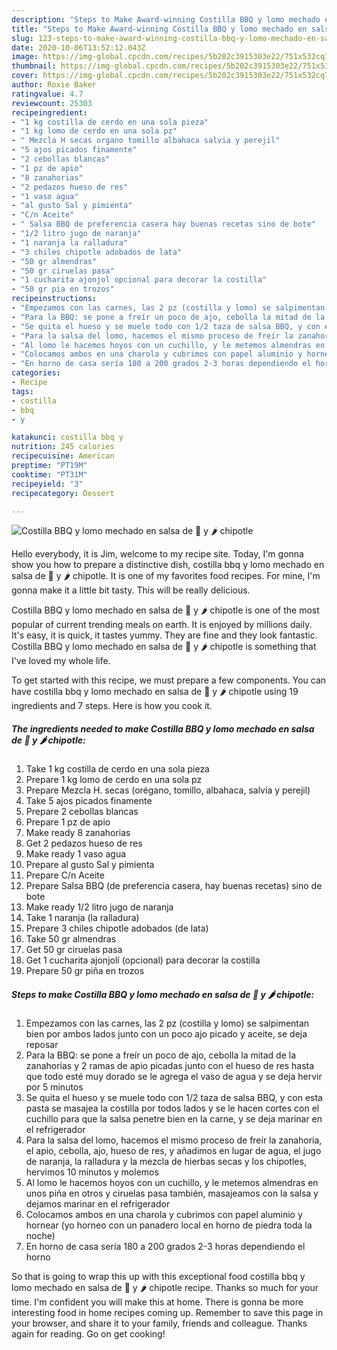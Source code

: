```yaml
---
description: "Steps to Make Award-winning Costilla BBQ y lomo mechado en salsa de 🍊 y 🌶️ chipotle"
title: "Steps to Make Award-winning Costilla BBQ y lomo mechado en salsa de 🍊 y 🌶️ chipotle"
slug: 123-steps-to-make-award-winning-costilla-bbq-y-lomo-mechado-en-salsa-de-y-chipotle
date: 2020-10-06T13:52:12.043Z
image: https://img-global.cpcdn.com/recipes/5b202c3915303e22/751x532cq70/costilla-bbq-y-lomo-mechado-en-salsa-de-🍊-y-🌶️-chipotle-foto-principal.jpg
thumbnail: https://img-global.cpcdn.com/recipes/5b202c3915303e22/751x532cq70/costilla-bbq-y-lomo-mechado-en-salsa-de-🍊-y-🌶️-chipotle-foto-principal.jpg
cover: https://img-global.cpcdn.com/recipes/5b202c3915303e22/751x532cq70/costilla-bbq-y-lomo-mechado-en-salsa-de-🍊-y-🌶️-chipotle-foto-principal.jpg
author: Roxie Baker
ratingvalue: 4.7
reviewcount: 25303
recipeingredient:
- "1 kg costilla de cerdo en una sola pieza"
- "1 kg lomo de cerdo en una sola pz"
- " Mezcla H secas organo tomillo albahaca salvia y perejil"
- "5 ajos picados finamente"
- "2 cebollas blancas"
- "1 pz de apio"
- "8 zanahorias"
- "2 pedazos hueso de res"
- "1 vaso agua"
- "al gusto Sal y pimienta"
- "C/n Aceite"
- " Salsa BBQ de preferencia casera hay buenas recetas sino de bote"
- "1/2 litro jugo de naranja"
- "1 naranja la ralladura"
- "3 chiles chipotle adobados de lata"
- "50 gr almendras"
- "50 gr ciruelas pasa"
- "1 cucharita ajonjol opcional para decorar la costilla"
- "50 gr pia en trozos"
recipeinstructions:
- "Empezamos con las carnes, las 2 pz (costilla y lomo) se salpimentan bien por ambos lados junto con un poco ajo picado y aceite, se deja reposar"
- "Para la BBQ: se pone a freír un poco de ajo, cebolla la mitad de la zanahorias y 2 ramas de apio picadas junto con el hueso de res hasta que todo esté muy dorado se le agrega el vaso de agua y se deja hervir por 5 minutos"
- "Se quita el hueso y se muele todo con 1/2 taza de salsa BBQ, y con esta pasta se masajea la costilla por todos lados y se le hacen cortes con el cuchillo para que la salsa penetre bien en la carne, y se deja marinar en el refrigerador"
- "Para la salsa del lomo, hacemos el mismo proceso de freír la zanahoria, el apio, cebolla, ajo, hueso de res, y añadimos en lugar de agua, el jugo de naranja, la ralladura y la mezcla de hierbas secas y los chipotles, hervimos 10 minutos y molemos"
- "Al lomo le hacemos hoyos con un cuchillo, y le metemos almendras en unos piña en otros y ciruelas pasa también, masajeamos con la salsa y dejamos marinar en el refrigerador"
- "Colocamos ambos en una charola y cubrimos con papel aluminio y hornear (yo horneo con un panadero local en horno de piedra toda la noche)"
- "En horno de casa sería 180 a 200 grados 2-3 horas dependiendo el horno"
categories:
- Recipe
tags:
- costilla
- bbq
- y

katakunci: costilla bbq y 
nutrition: 245 calories
recipecuisine: American
preptime: "PT19M"
cooktime: "PT31M"
recipeyield: "3"
recipecategory: Dessert

---
```



![Costilla BBQ y lomo mechado en salsa de 🍊 y 🌶️ chipotle](https://img-global.cpcdn.com/recipes/5b202c3915303e22/751x532cq70/costilla-bbq-y-lomo-mechado-en-salsa-de-🍊-y-🌶️-chipotle-foto-principal.jpg)

Hello everybody, it is Jim, welcome to my recipe site. Today, I'm gonna show you how to prepare a distinctive dish, costilla bbq y lomo mechado en salsa de 🍊 y 🌶️ chipotle. It is one of my favorites food recipes. For mine, I'm gonna make it a little bit tasty. This will be really delicious.



Costilla BBQ y lomo mechado en salsa de 🍊 y 🌶️ chipotle is one of the most popular of current trending meals on earth. It is enjoyed by millions daily. It's easy, it is quick, it tastes yummy. They are fine and they look fantastic. Costilla BBQ y lomo mechado en salsa de 🍊 y 🌶️ chipotle is something that I've loved my whole life.


To get started with this recipe, we must prepare a few components. You can have costilla bbq y lomo mechado en salsa de 🍊 y 🌶️ chipotle using 19 ingredients and 7 steps. Here is how you cook it.

<!--inarticleads1-->

##### The ingredients needed to make Costilla BBQ y lomo mechado en salsa de 🍊 y 🌶️ chipotle:

1. Take 1 kg costilla de cerdo en una sola pieza
1. Prepare 1 kg lomo de cerdo en una sola pz
1. Prepare  Mezcla H. secas (orégano, tomillo, albahaca, salvia y perejil)
1. Take 5 ajos picados finamente
1. Prepare 2 cebollas blancas
1. Prepare 1 pz de apio
1. Make ready 8 zanahorias
1. Get 2 pedazos hueso de res
1. Make ready 1 vaso agua
1. Prepare al gusto Sal y pimienta
1. Prepare C/n Aceite
1. Prepare  Salsa BBQ (de preferencia casera, hay buenas recetas) sino de bote
1. Make ready 1/2 litro jugo de naranja
1. Take 1 naranja (la ralladura)
1. Prepare 3 chiles chipotle adobados (de lata)
1. Take 50 gr almendras
1. Get 50 gr ciruelas pasa
1. Get 1 cucharita ajonjolí (opcional) para decorar la costilla
1. Prepare 50 gr piña en trozos




<!--inarticleads2-->

##### Steps to make Costilla BBQ y lomo mechado en salsa de 🍊 y 🌶️ chipotle:

1. Empezamos con las carnes, las 2 pz (costilla y lomo) se salpimentan bien por ambos lados junto con un poco ajo picado y aceite, se deja reposar
1. Para la BBQ: se pone a freír un poco de ajo, cebolla la mitad de la zanahorias y 2 ramas de apio picadas junto con el hueso de res hasta que todo esté muy dorado se le agrega el vaso de agua y se deja hervir por 5 minutos
1. Se quita el hueso y se muele todo con 1/2 taza de salsa BBQ, y con esta pasta se masajea la costilla por todos lados y se le hacen cortes con el cuchillo para que la salsa penetre bien en la carne, y se deja marinar en el refrigerador
1. Para la salsa del lomo, hacemos el mismo proceso de freír la zanahoria, el apio, cebolla, ajo, hueso de res, y añadimos en lugar de agua, el jugo de naranja, la ralladura y la mezcla de hierbas secas y los chipotles, hervimos 10 minutos y molemos
1. Al lomo le hacemos hoyos con un cuchillo, y le metemos almendras en unos piña en otros y ciruelas pasa también, masajeamos con la salsa y dejamos marinar en el refrigerador
1. Colocamos ambos en una charola y cubrimos con papel aluminio y hornear (yo horneo con un panadero local en horno de piedra toda la noche)
1. En horno de casa sería 180 a 200 grados 2-3 horas dependiendo el horno




So that is going to wrap this up with this exceptional food costilla bbq y lomo mechado en salsa de 🍊 y 🌶️ chipotle recipe. Thanks so much for your time. I'm confident you will make this at home. There is gonna be more interesting food in home recipes coming up. Remember to save this page in your browser, and share it to your family, friends and colleague. Thanks again for reading. Go on get cooking!
